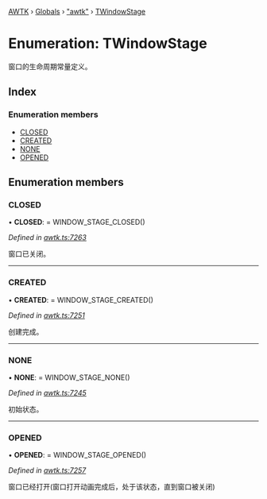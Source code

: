 [AWTK](../README.md) › [Globals](../globals.md) › ["awtk"](../modules/_awtk_.md) › [TWindowStage](_awtk_.twindowstage.md)

# Enumeration: TWindowStage

窗口的生命周期常量定义。

## Index

### Enumeration members

* [CLOSED](_awtk_.twindowstage.md#closed)
* [CREATED](_awtk_.twindowstage.md#created)
* [NONE](_awtk_.twindowstage.md#none)
* [OPENED](_awtk_.twindowstage.md#opened)

## Enumeration members

###  CLOSED

• **CLOSED**: =  WINDOW_STAGE_CLOSED()

*Defined in [awtk.ts:7263](https://github.com/zlgopen/awtk-binding/blob/d9c773a/tools/code_gen/js/output/awtk.ts#L7263)*

窗口已关闭。

___

###  CREATED

• **CREATED**: =  WINDOW_STAGE_CREATED()

*Defined in [awtk.ts:7251](https://github.com/zlgopen/awtk-binding/blob/d9c773a/tools/code_gen/js/output/awtk.ts#L7251)*

创建完成。

___

###  NONE

• **NONE**: =  WINDOW_STAGE_NONE()

*Defined in [awtk.ts:7245](https://github.com/zlgopen/awtk-binding/blob/d9c773a/tools/code_gen/js/output/awtk.ts#L7245)*

初始状态。

___

###  OPENED

• **OPENED**: =  WINDOW_STAGE_OPENED()

*Defined in [awtk.ts:7257](https://github.com/zlgopen/awtk-binding/blob/d9c773a/tools/code_gen/js/output/awtk.ts#L7257)*

窗口已经打开(窗口打开动画完成后，处于该状态，直到窗口被关闭)
